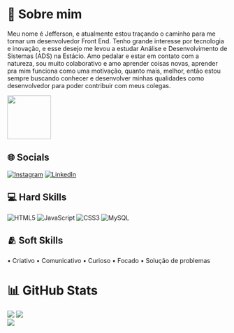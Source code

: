 # 💫 Sobre mim
Meu nome é Jefferson, e atualmente estou traçando o caminho para me tornar um desenvolvedor Front End. Tenho grande interesse por tecnologia e inovação, e esse desejo me levou a estudar Análise e Desenvolvimento de Sistemas (ADS) na Estácio. Amo pedalar e estar em contato com a natureza, sou muito colaborativo e amo aprender coisas novas, aprender pra mim funciona como uma motivação, quanto mais, melhor, então estou sempre buscando conhecer e desenvolver minhas qualidades como desenvolvedor para poder contribuir com meus colegas.

<div id="header">
  <img src="https://i.giphy.com/media/v1.Y2lkPTc5MGI3NjExMWxkeXI3c2Y3d2lnd2lpNGZlOGk5MjhnNzZzZzgxM2xmNWZyb3dwaCZlcD12MV9pbnRlcm5hbF9naWZfYnlfaWQmY3Q9Zw/VTtANKl0beDFQRLDTh/giphy.gif" width="100"/>
</div>

## 🌐 Socials
[![Instagram](https://img.shields.io/badge/Instagram-%23E4405F.svg?logo=Instagram&logoColor=white)](https://instagram.com/allanj.dev) [![LinkedIn](https://img.shields.io/badge/LinkedIn-%230077B5.svg?logo=linkedin&logoColor=white)](https://linkedin.com/in/jefferson-allan-5824b22b6) 

## 💻 Hard Skills
![HTML5](https://img.shields.io/badge/html5-%23E34F26.svg?style=for-the-badge&logo=html5&logoColor=white) ![JavaScript](https://img.shields.io/badge/javascript-%23323330.svg?style=for-the-badge&logo=javascript&logoColor=%ffff00) ![CSS3](https://img.shields.io/badge/css3-%231572B6.svg?style=for-the-badge&logo=css3&logoColor=white) ![MySQL](https://img.shields.io/badge/mysql-4479A1.svg?style=for-the-badge&logo=mysql&logoColor=white)

## 🫂 Soft Skills
• Criativo
• Comunicativo
• Curioso
• Focado
• Solução de problemas

# 📊 GitHub Stats
![](https://github-readme-stats.vercel.app/api?username=Allanjdev&theme=react&hide_border=false&include_all_commits=true&count_private=true)
![](https://github-readme-streak-stats.herokuapp.com/?user=Allanjdev&theme=react&hide_border=false)<br/>
![](https://github-readme-stats.vercel.app/api/top-langs/?username=Allanjdev&theme=react&hide_border=false&include_all_commits=true&count_private=true&layout=compact)


